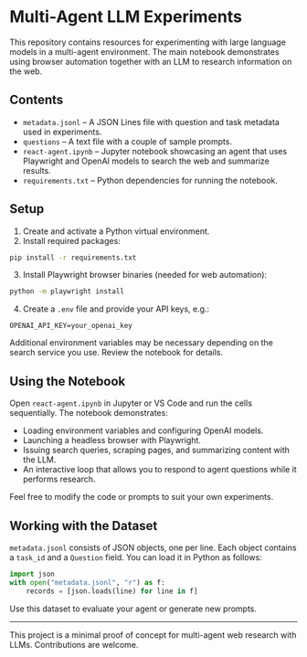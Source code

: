 # Multi-Agent LLM Experiments

This repository contains resources for experimenting with large language models in a multi-agent environment. The main notebook demonstrates using browser automation together with an LLM to research information on the web.

## Contents

- `metadata.jsonl` – A JSON Lines file with question and task metadata used in experiments.
- `questions` – A text file with a couple of sample prompts.
- `react-agent.ipynb` – Jupyter notebook showcasing an agent that uses Playwright and OpenAI models to search the web and summarize results.
- `requirements.txt` – Python dependencies for running the notebook.

## Setup

1. Create and activate a Python virtual environment.
2. Install required packages:

```bash
pip install -r requirements.txt
```

3. Install Playwright browser binaries (needed for web automation):

```bash
python -m playwright install
```

4. Create a `.env` file and provide your API keys, e.g.:

```
OPENAI_API_KEY=your_openai_key
```

Additional environment variables may be necessary depending on the search service you use. Review the notebook for details.

## Using the Notebook

Open `react-agent.ipynb` in Jupyter or VS Code and run the cells sequentially. The notebook demonstrates:

- Loading environment variables and configuring OpenAI models.
- Launching a headless browser with Playwright.
- Issuing search queries, scraping pages, and summarizing content with the LLM.
- An interactive loop that allows you to respond to agent questions while it performs research.

Feel free to modify the code or prompts to suit your own experiments.

## Working with the Dataset

`metadata.jsonl` consists of JSON objects, one per line. Each object contains a `task_id` and a `Question` field. You can load it in Python as follows:

```python
import json
with open("metadata.jsonl", "r") as f:
    records = [json.loads(line) for line in f]
```

Use this dataset to evaluate your agent or generate new prompts.

---

This project is a minimal proof of concept for multi-agent web research with LLMs. Contributions are welcome.
